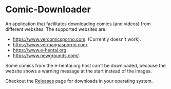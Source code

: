 # Comic-Downloader
An application that facilitates downloading comics (and videos) from different websites. The supported websites are:
- <https://www.vercomicsporno.com>. (Currently doesn't work).
- <https://www.vermangasporno.com>.
- <https://www.e-hentai.org>.
- <https://www.newgrounds.com/>.

Some comics from the e-hentai.org host can't be downloaded, because the website shows a warning message at the start instead of the images.

Checkout the [Releases](https://github.com/ElrohirGT/Comic-Downloader/releases) page for downloads in your operating system.

